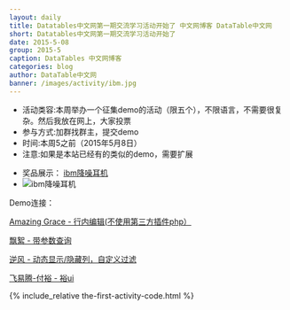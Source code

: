 ```yaml
---
layout: daily
title: Datatables中文网第一期交流学习活动开始了 中文网博客 DataTable中文网
short: Datatables中文网第一期交流学习活动开始了
date: 2015-5-08
group: 2015-5
caption: DataTables 中文网博客
categories: blog
author: DataTable中文网
banner: /images/activity/ibm.jpg
---
```


- 活动类容:本周举办一个征集demo的活动（限五个），不限语言，不需要很复杂。然后我放在网上，大家投票
- 参与方式:加群找群主，提交demo
- 时间:本周5之前（2015年5月8日）
- 注意:如果是本站已经有的类似的demo，需要扩展

<!--more-->

- 奖品展示： [ibm降噪耳机](http://s.taobao.com/search?q=ibm+%E9%99%8D%E5%99%AA%E8%80%B3%E6%9C%BA&commend=all&ssid=s5-e&search_type=item&sourceId=tb.index&spm=1.7274553.1997520841.1&initiative_id=tbindexz_20150427,"IBM降噪耳机2个")
- ![ibm降噪耳机]({{site.baseurl}}/images/activity/ibm.jpg)

Demo连接：

[Amazing Grace - 行内编辑(不使用第三方插件php）]({{site.baseurl}}/example/user_share/inline_edit_no_plugin.html)

[飘絮 - 带参数查询](/example/user_share/send_extra_param.html)

[逆风 - 动态显示/隐藏列，自定义过滤](/example/user_share/custom_hide_filter_column.html)

[飞易腾-付裕 - 裕ui ](/example/user_share/yuui.html)

{% include_relative the-first-activity-code.html %}